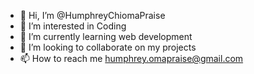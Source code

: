 - 👋 Hi, I’m @HumphreyChiomaPraise
- 👀 I’m interested in Coding
- 🌱 I’m currently learning web development 
- 💞️ I’m looking to collaborate on my projects 
- 📫 How to reach me humphrey.omapraise@gmail.com

<!---
HumphreyChiomaPraise/HumphreyChiomaPraise is a ✨ special ✨ repository because its `README.md` (this file) appears on your GitHub profile.
You can click the Preview link to take a look at your changes.
--->
